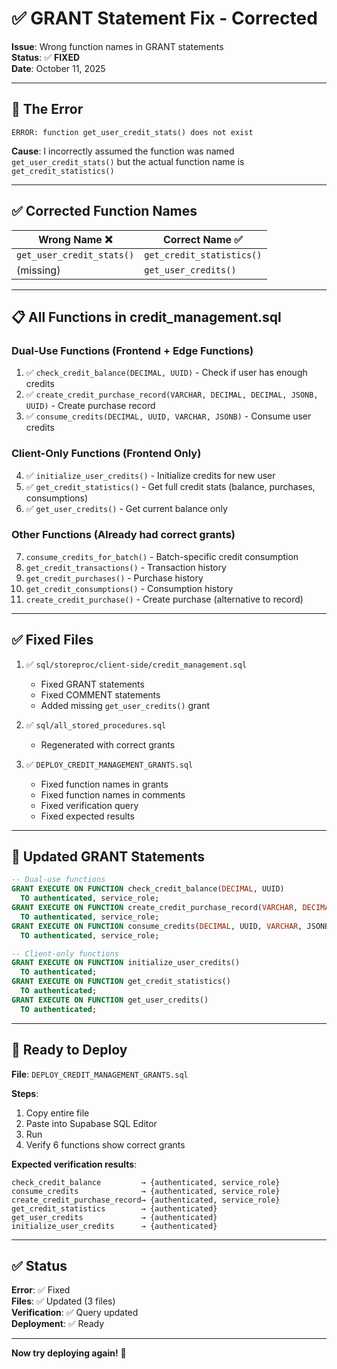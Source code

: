 # ✅ GRANT Statement Fix - Corrected

**Issue**: Wrong function names in GRANT statements  
**Status**: ✅ **FIXED**  
**Date**: October 11, 2025

---

## 🔴 The Error

```
ERROR: function get_user_credit_stats() does not exist
```

**Cause**: I incorrectly assumed the function was named `get_user_credit_stats()` but the actual function name is `get_credit_statistics()`

---

## ✅ Corrected Function Names

| Wrong Name ❌ | Correct Name ✅ |
|--------------|----------------|
| `get_user_credit_stats()` | `get_credit_statistics()` |
| (missing) | `get_user_credits()` |

---

## 📋 All Functions in credit_management.sql

### Dual-Use Functions (Frontend + Edge Functions)
1. ✅ `check_credit_balance(DECIMAL, UUID)` - Check if user has enough credits
2. ✅ `create_credit_purchase_record(VARCHAR, DECIMAL, DECIMAL, JSONB, UUID)` - Create purchase record
3. ✅ `consume_credits(DECIMAL, UUID, VARCHAR, JSONB)` - Consume user credits

### Client-Only Functions (Frontend Only)
4. ✅ `initialize_user_credits()` - Initialize credits for new user
5. ✅ `get_credit_statistics()` - Get full credit stats (balance, purchases, consumptions)
6. ✅ `get_user_credits()` - Get current balance only

### Other Functions (Already had correct grants)
7. `consume_credits_for_batch()` - Batch-specific credit consumption
8. `get_credit_transactions()` - Transaction history
9. `get_credit_purchases()` - Purchase history
10. `get_credit_consumptions()` - Consumption history
11. `create_credit_purchase()` - Create purchase (alternative to record)

---

## ✅ Fixed Files

1. ✅ `sql/storeproc/client-side/credit_management.sql`
   - Fixed GRANT statements
   - Fixed COMMENT statements
   - Added missing `get_user_credits()` grant

2. ✅ `sql/all_stored_procedures.sql`
   - Regenerated with correct grants

3. ✅ `DEPLOY_CREDIT_MANAGEMENT_GRANTS.sql`
   - Fixed function names in grants
   - Fixed function names in comments
   - Fixed verification query
   - Fixed expected results

---

## 📝 Updated GRANT Statements

```sql
-- Dual-use functions
GRANT EXECUTE ON FUNCTION check_credit_balance(DECIMAL, UUID) 
  TO authenticated, service_role;
GRANT EXECUTE ON FUNCTION create_credit_purchase_record(VARCHAR, DECIMAL, DECIMAL, JSONB, UUID) 
  TO authenticated, service_role;
GRANT EXECUTE ON FUNCTION consume_credits(DECIMAL, UUID, VARCHAR, JSONB) 
  TO authenticated, service_role;

-- Client-only functions
GRANT EXECUTE ON FUNCTION initialize_user_credits() 
  TO authenticated;
GRANT EXECUTE ON FUNCTION get_credit_statistics() 
  TO authenticated;
GRANT EXECUTE ON FUNCTION get_user_credits() 
  TO authenticated;
```

---

## 🚀 Ready to Deploy

**File**: `DEPLOY_CREDIT_MANAGEMENT_GRANTS.sql`

**Steps**:
1. Copy entire file
2. Paste into Supabase SQL Editor
3. Run
4. Verify 6 functions show correct grants

**Expected verification results**:
```
check_credit_balance         → {authenticated, service_role}
consume_credits              → {authenticated, service_role}
create_credit_purchase_record→ {authenticated, service_role}
get_credit_statistics        → {authenticated}
get_user_credits             → {authenticated}
initialize_user_credits      → {authenticated}
```

---

## ✅ Status

**Error**: ✅ Fixed  
**Files**: ✅ Updated (3 files)  
**Verification**: ✅ Query updated  
**Deployment**: ✅ Ready

---

**Now try deploying again!** 🚀

